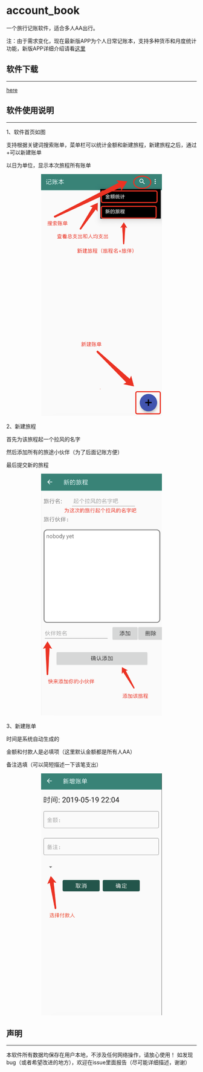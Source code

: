# account_book

一个旅行记账软件，适合多人AA出行。

注：由于需求变化，现在最新版APP为个人日常记账本，支持多种货币和月度统计功能，新版APP详细介绍请看[这里](https://github.com/xkw168/account_book/blob/master/README_NEW.md)

## 软件下载

---

[here](https://github.com/xkw168/account_book/releases)

## 软件使用说明

---

1、软件首页如图 

支持根据关键词搜索账单，菜单栏可以统计金额和新建旅程，新建旅程之后，通过+可以新建账单

以日为单位，显示本次旅程所有账单

<div  align="center">    
<img src="img/first.png" width = "320" height = "640" alt="软件首页"/>
</div>

2、新建旅程

首先为该旅程起一个拉风的名字

然后添加所有的旅途小伙伴（为了后面记账方便）

最后提交新的旅程

<div  align="center">    
<img src="img/new_journey.png" width = "320" height = "640" alt="新建旅程"/>
</div>

3、新建账单

时间是系统自动生成的

金额和付款人是必填项（这里默认金额都是所有人AA）

备注选填（可以简短描述一下该笔支出）

<div  align="center">    
<img src="img/new_account.png" width = "320" height = "640" alt="新建账单"/>
</div>

## 声明

---

本软件所有数据均保存在用户本地，不涉及任何网络操作，请放心使用！
如发现bug（或者希望改进的地方），欢迎在issue里面报告（尽可能详细描述，谢谢）

